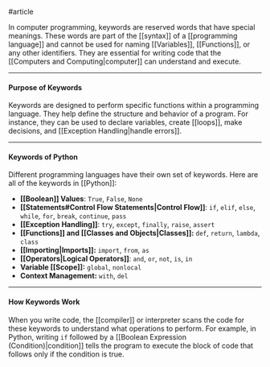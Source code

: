 #article 

In computer programming, keywords are reserved words that have special meanings. These words are part of the [[syntax]] of a [[programming language]] and cannot be used for naming [[Variables]], [[Functions]], or any other identifiers. They are essential for writing code that the [[Computers and Computing|computer]] can understand and execute.

---
#### Purpose of Keywords

Keywords are designed to perform specific functions within a programming language. They help define the structure and behavior of a program. For instance, they can be used to declare variables, create [[loops]], make decisions, and [[Exception Handling|handle errors]].

---
#### Keywords of Python

Different programming languages have their own set of keywords. Here are all of the keywords in [[Python]]:

- **[[Boolean]] Values**: `True`, `False`, `None`
- **[[Statements#Control Flow Statements|Control Flow]]**: `if`, `elif`, `else`, `while`, `for`, `break`, `continue`, `pass`
- **[[Exception Handling]]**: `try`, `except`, `finally`, `raise`, `assert`
- **[[Functions]] and [[Classes and Objects|Classes]]:** `def`, `return`, `lambda`, `class`
- **[[Importing|Imports]]:** `import`, `from`, `as`
- **[[Operators|Logical Operators]]**: `and`, `or`, `not`, `is`, `in`
- **Variable [[Scope]]:** `global`, `nonlocal`
- **Context Management:** `with`, `del`

---
#### How Keywords Work

When you write code, the [[compiler]] or interpreter scans the code for these keywords to understand what operations to perform. For example, in Python, writing `if` followed by a [[Boolean Expression (Condition)|condition]] tells the program to execute the block of code that follows only if the condition is true.
